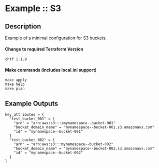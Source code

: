 Example :: S3
=============


Description
-----------
Example of a minimal configuration for S3 buckets.


#### Change to required Terraform Version
```commandline
chtf 1.1.9
```

#### Make commands (includes local.ini support)
```commandline
make apply
make help
make plan
```

Example Outputs 
---------------
```
key_attributes = {
  "test_bucket_001" = {
    "arn" = "arn:aws:s3:::smynamespace--bucket-001"
    "bucket_domain_name" = "mynamespace--bucket-001.s3.amazonaws.com"
    "id" = "mynamespace--bucket-001"
  }
  "test_bucket_002" = {
    "arn" = "arn:aws:s3:::mynamespace--bucket-002"
    "bucket_domain_name" = "mynamespace--bucket-002.s3.amazonaws.com"
    "id" = "mynamespace--bucket-002"
  }
}

```